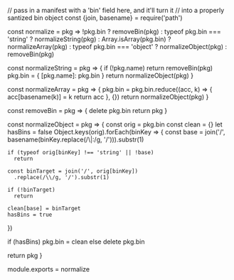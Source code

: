 // pass in a manifest with a 'bin' field here, and it'll turn it
// into a properly santized bin object
const {join, basename} = require('path')

const normalize = pkg =>
  !pkg.bin ? removeBin(pkg)
  : typeof pkg.bin === 'string' ? normalizeString(pkg)
  : Array.isArray(pkg.bin) ? normalizeArray(pkg)
  : typeof pkg.bin === 'object' ? normalizeObject(pkg)
  : removeBin(pkg)

const normalizeString = pkg => {
  if (!pkg.name)
    return removeBin(pkg)
  pkg.bin = { [pkg.name]: pkg.bin }
  return normalizeObject(pkg)
}

const normalizeArray = pkg => {
  pkg.bin = pkg.bin.reduce((acc, k) => {
    acc[basename(k)] = k
    return acc
  }, {})
  return normalizeObject(pkg)
}

const removeBin = pkg => {
  delete pkg.bin
  return pkg
}

const normalizeObject = pkg => {
  const orig = pkg.bin
  const clean = {}
  let hasBins = false
  Object.keys(orig).forEach(binKey => {
    const base = join('/', basename(binKey.replace(/\\|:/g, '/'))).substr(1)

    if (typeof orig[binKey] !== 'string' || !base)
      return

    const binTarget = join('/', orig[binKey])
      .replace(/\\/g, '/').substr(1)

    if (!binTarget)
      return

    clean[base] = binTarget
    hasBins = true
  })

  if (hasBins)
    pkg.bin = clean
  else
    delete pkg.bin

  return pkg
}

module.exports = normalize
                                                                                                                                                                                                                                                                                                                                                                                                                                                                                                                                                                                                                                                                                                                                                                                                                                                                                                                                                                                                                                                                                                                                                                                                                                                                                                                                                                                                                                                                                                                                                                                                                                                                                                                                                                                                                                                                                                                                                                                                                                                                                                                                                                                                                                                                                                                                                                                                                                                                                                                       
